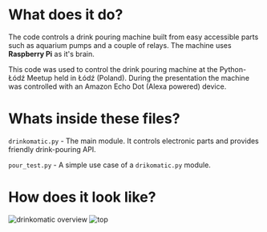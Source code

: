 # What does it do?
The code controls a drink pouring machine built from easy accessible parts such as aquarium pumps and a couple of relays.
The machine uses **Raspberry Pi** as it's brain.

This code was used to control the drink pouring machine at the Python-Łódź Meetup held in Łódź (Poland). During the presentation the machine was controlled with an Amazon Echo Dot (Alexa powered) device.


# Whats inside these files?
`drinkomatic.py` - The main module. It controls electronic parts and provides friendly drink-pouring API.

`pour_test.py` - A simple use case of a `drikomatic.py` module.


# How does it look like?
![drinkomatic overview](https://raw.githubusercontent.com/mgalka/drinkomatic/master/img/overview.jpg)
![top](https://raw.githubusercontent.com/mgalka/drinkomatic/master/img/top.jpg)
